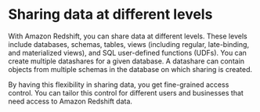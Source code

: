 # Sharing data at different levels<a name="granularity"></a>

With Amazon Redshift, you can share data at different levels\. These levels include databases, schemas, tables, views \(including regular, late\-binding, and materialized views\), and SQL user\-defined functions \(UDFs\)\. You can create multiple datashares for a given database\. A datashare can contain objects from multiple schemas in the database on which sharing is created\. 

By having this flexibility in sharing data, you get fine\-grained access control\. You can tailor this control for different users and businesses that need access to Amazon Redshift data\.